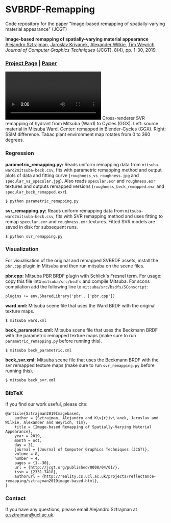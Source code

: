 # SVBRDF-Remapping
Code repository for the paper "Image-based remapping of spatially-varying material appearance" (JCGT)

<b>Image-based remapping of spatially-varying material appearance</b><br>
[Alejandro Sztrajman](https://asztr.github.io),
[Jaroslav Krivanek](https://cgg.mff.cuni.cz/~jaroslav/),
[Alexander Wilkie](https://cgg.mff.cuni.cz/~wilkie/Website/Home.html),
[Tim Weyrich](https://reality.cs.ucl.ac.uk/weyrich.html)<br>
<i>Journal of Computer Graphics Techniques</i> (JCGT), 8(4), pp. 1-30, 2019.

### [Project Page](http://reality.cs.ucl.ac.uk/projects/reflectance-remapping/sztrajman2019image-based.html) | [Paper](http://jcgt.org/published/0008/04/01/paper.pdf)

<video src="https://user-images.githubusercontent.com/10238412/187590012-ba23aeab-8a2d-4044-aaa0-11de2fdd925b.mp4" loop="true" style="max-height:420px;"></video>
Cross-renderer SVR remapping of hydrant from Mitsuba (Ward) to Cycles (GGX). Left: source material in Mitsuba Ward. Center: remapped in Blender-Cycles (GGX). Right: SSIM difference. Tabac plant environment map rotates from 0 to 360 degrees.


### Regression

<b>parametric_remapping.py:</b>
Reads uniform remapping data from `mitsuba-ward2mitsuba-beck.csv`, fits with parametric remapping method and output plots of data and fitting curve (`roughness_vs_roughness.jpg` and `specular_vs_specular.jpg`). Also reads `specular.exr` and `roughness.exr` textures and outputs remapped versions (`roughness_beck_remapped.exr` and `specular_beck_remapped.exr`).
```
$ python parametric_remapping.py
```

<b>svr_remapping.py:</b>
Reads uniform remapping data from `mitsuba-ward2mitsuba-beck.csv`, fits with SVR remapping method and uses fitting to remap `specular.exr` and `roughness.exr` textures. Fitted SVR models are saved in disk for subsequent runs.
```
$ python svr_remapping.py
```

### Visualization

For visualisation of the original and remapped SVBRDF assets, install the `pbr.cpp` plugin in Mitsuba and then run mitsuba on the scene files.

<b>pbr.cpp:</b>
Mitsuba PBR BRDF plugin with Schlick's Fresnel term.
For usage: copy this file into `mitsuba/src/bsdfs` and compile Mitsuba. For scons compilation add the following line to `mitsuba/src/bsdfs/SConscript`:
```
plugins += env.SharedLibrary('pbr', ['pbr.cpp'])
```

<b>ward.xml:</b>
Mitsuba scene file that uses the Ward BRDF with the original texture maps.
```
$ mitsuba ward.xml
```

<b>beck_parametric.xml:</b>
Mitsuba scene file that uses the Beckmann BRDF with the parametric remapped texture maps (make sure to run `parametric_remapping.py` before running this).
```
$ mitsuba beck_parametric.xml
```

<b>beck_svr.xml:</b>
Mitsuba scene file that uses the Beckmann BRDF with the svr remapped texture maps (make sure to run `svr_remapping.py` before running this).
```
$ mitsuba beck_svr.xml
```

### BibTeX
If you find our work useful, please cite:
```
@article{Sztrajman2019Imagebased,
    author = {Sztrajman, Alejandro and K\v{r}iv\'anek, Jaroslav and Wilkie, Alexander and Weyrich, Tim},
    title = {Image-based Remapping of Spatially-Varying Material Appearance},
    year = 2019,
    month = oct,
    day = 31,
    journal = {Journal of Computer Graphics Techniques (JCGT)},
    volume = 8,
    number = 4,
    pages = {1--30},
    url = {http://jcgt.org/published/0008/04/01/},
    issn = {2331-7418},
    authorurl = {http://reality.cs.ucl.ac.uk/projects/reflectance-remapping/sztrajman2019image-based.html},
}
```

### Contact
If you have any questions, please email Alejandro Sztrajman at a.sztrajman@ucl.ac.uk.
